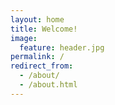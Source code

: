 ```yaml
---
layout: home
title: Welcome!
image:
  feature: header.jpg
permalink: /
redirect_from: 
  - /about/
  - /about.html
---
```

